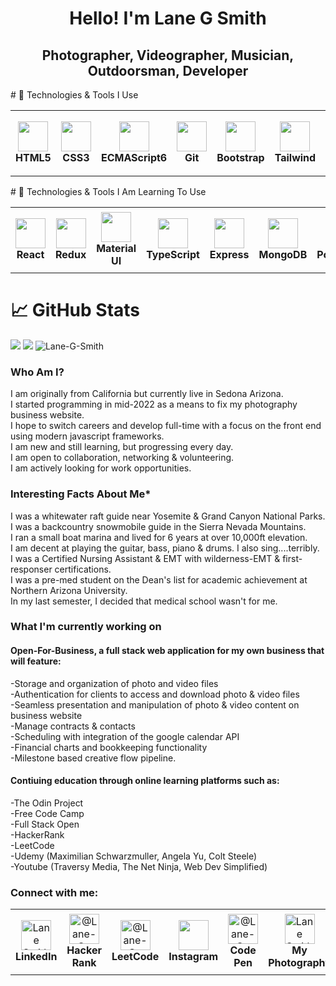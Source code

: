 <h1 align="center">Hello! I'm Lane G Smith</h1>

<h2 align="center">Photographer, Videographer, Musician, Outdoorsman, Developer</h2>
# 🔧 Technologies & Tools I Use
<table >
  <tr background-color="white">
    <td background-color="white" align="center" height="105" width="105px">
      <img background-color="#fff"
        src="https://cdn.jsdelivr.net/gh/devicons/devicon/icons/html5/html5-plain.svg"
        width="48"
        height="48"
        />
        <br/><strong>HTML5</strong>
    </td>
    <td align="center" height="105" width="105">
        <img
        src="https://cdn.jsdelivr.net/gh/devicons/devicon/icons/css3/css3-plain.svg"
        width="48"
        height="48"
        />
        <br/><strong>CSS3</strong>
    </td>
    <td align="center" height="105" width="105">
        <img
        src="https://cdn.jsdelivr.net/gh/devicons/devicon/icons/javascript/javascript-plain.svg"
        width="48"
        height="48"
        />
        <br/><strong>ECMAScript6</strong>
    </td>
    <td align="center" height="105" width="105">
        <img
        src="https://cdn.jsdelivr.net/gh/devicons/devicon/icons/git/git-original.svg"
        width="48"
        height="48"
        />
        <br/><strong>Git</strong>
    </td>
    <td align="center" height="105" width="105">
        <img
        src="https://cdn.jsdelivr.net/gh/devicons/devicon/icons/bootstrap/bootstrap-plain.svg"
        width="48"
        height="48"
        />
        <br/><strong>Bootstrap</strong>
    </td> 
    <td align="center" height="105" width="105">
        <img
        src="https://seeklogo.com/images/T/tailwind-css-logo-5AD4175897-seeklogo.com.png"
        width="48"
        height="48"
        />
        <br/><strong>Tailwind</strong>
    </td>
    <td align="center" height="105" width="105">
        <img
        src="https://cdn.jsdelivr.net/gh/devicons/devicon/icons/nodejs/nodejs-original.svg"
        width="48"
        height="48"
        />
        <br/><strong>Node.js</strong>
    </td>
    <td align="center" height="105" width="105">
        <img
        src="https://cdn.jsdelivr.net/gh/devicons/devicon/icons/npm/npm-original-wordmark.svg"
        width="48"
        height="48"
        />
        <br/><strong>Npm</strong>
    </td>
    <td align="center" height="105" width="105">
        <img
        src="https://cdn.jsdelivr.net/gh/devicons/devicon/icons/jest/jest-plain.svg"
        width="48"
        height="48"
        />
        <br/><strong>Jest</strong>
    </td>
    <td align="center" height="105" width="105">
        <img
        src="https://raw.githubusercontent.com/webpack/media/3e52c178e6ad2428585a2cbf5d22d6dbe0697f0f/logo/icon-square-big.svg"
        width="48"
        height="48"
        />
        <br/><strong>Webpack</strong>
    </td>
    <td align="center" height="105" width="105">
        <img
        src="https://upload.wikimedia.org/wikipedia/commons/0/02/Babel_Logo.svg"
        width="48"
        height="48"
        />
        <br/><strong>Babel</strong>
    </td>
  </tr>
</table>
# 🔧 Technologies & Tools I Am Learning To Use
<table>
  <tr>
    <td align="center" height="105" width="105">
        <img
        src="https://cdn.jsdelivr.net/gh/devicons/devicon/icons/react/react-original.svg"
        width="48"
        height="48"
        />
        <br/><strong>React</strong>
    </td>
    <td align="center" height="105" width="105">
        <img
        src="https://cdn.jsdelivr.net/gh/devicons/devicon/icons/redux/redux-original.svg"
        width="48"
        height="48"
        />
        <br/><strong>Redux</strong>
    </td>
    <td align="center" height="105" width="105">
        <img
        src="https://cdn.jsdelivr.net/gh/devicons/devicon/icons/materialui/materialui-original.svg"
        width="48"
        height="48"
        />
        <br/><strong>Material UI</strong>
    </td>
    <td align="center" height="105" width="105">
        <img
        src="https://cdn.jsdelivr.net/gh/devicons/devicon/icons/typescript/typescript-plain.svg"
        width="48"
        height="48"
        />
        <br/><strong>TypeScript</strong>
    </td>
    <td align="center" height="105" width="105">
        <img
        src="https://cdn.jsdelivr.net/gh/devicons/devicon/icons/express/express-original.svg"
        width="48"
        height="48"
        />
        <br/><strong>Express</strong>
    </td>
    <td align="center" height="105" width="105">
        <img
        src="https://cdn.jsdelivr.net/gh/devicons/devicon/icons/mongodb/mongodb-original.svg"
        width="48"
        height="48"
        />
        <br/><strong>MongoDB</strong>
    </td>
    <td align="center" height="105" width="105">
        <img
        src="https://cdn.jsdelivr.net/gh/devicons/devicon/icons/postgresql/postgresql-original.svg"
        width="48"
        height="48"
        />
        <br/><strong>PostgreSQL</strong>
    </td>
    <td align="center" height="105px" width="105">
        <img
        src="https://cdn.jsdelivr.net/gh/devicons/devicon/icons/firebase/firebase-plain.svg"
        width="48"
        height="48"
        />
        <br/><strong>Firebase</strong>
    </td>
        <td align="center" height="105" width="105">
        <img     src="https://camo.githubusercontent.com/f21f1fa29dfe5e1d0772b0efe2f43eca2f6dc14f2fede8d9cbef4a3a8210c91d/68747470733a2f2f6173736574732e76657263656c2e636f6d2f696d6167652f75706c6f61642f76313636323133303535392f6e6578746a732f49636f6e5f6c696768745f6261636b67726f756e642e706e67"
        width="48"
        height="48"
        />
        <br /><strong>NextJS</strong>
    </td>
    <td align="center" height="105" width="105">
        <img
        src="https://sass-lang.com/assets/img/styleguide/seal-color-aef0354c.png"
        width="48"
        height="48"
        />
        <br /><strong>SASS</strong>
    </td>
  </tr>
</table>

# 📈 GitHub Stats
<div display="flex">
<img
  src="https://github-readme-stats-sigma-five.vercel.app/api?username=Lane-G-Smith&show_icons=true&theme=react&&hide_border=true"
/>
<img
  src="https://github-readme-streak-stats.herokuapp.com/?user=Lane-G-Smith&&theme=react&&hide_border=true"
/>
<img src="https://github-readme-stats-sigma-five.vercel.app/api/top-langs?username=Lane-G-Smith&show_icons=true&&theme=react&&hide_border=true" alt="Lane-G-Smith"
/>
  </div>
<h3 align="left">Who Am I?</h3>
<p align="left">
I am originally from California but currently live in Sedona Arizona.<br>
I started programming in mid-2022 as a means to fix my photography business website.<br>
I hope to switch careers and develop full-time with a focus on the front end using modern javascript frameworks.<br>
I am new and still learning, but progressing every day.<br>
I am open to collaboration, networking & volunteering.<br>
I am actively looking for work opportunities.<br>
<h3>Interesting Facts About Me*</h3>
I was a whitewater raft guide near Yosemite & Grand Canyon National Parks.<br>
I was a backcountry snowmobile guide in the Sierra Nevada Mountains.<br>
I ran a small boat marina and lived for 6 years at over 10,000ft elevation.<br>
I am decent at playing the guitar, bass, piano & drums. I also sing....terribly.<br>
I was a Certified Nursing Assistant & EMT with wilderness-EMT & first-responser certifications.<br>
I was a pre-med student on the Dean's list for academic achievement at Northern Arizona University.<br>
In my last semester, I decided that medical school wasn't for me.<br>
<h3 align="left">What I'm currently working on</h3>
<h4 align="left">Open-For-Business, a full stack web application for my own business that will feature:</h4>
-Storage and organization of photo and video files<br>
-Authentication for clients to access and download photo & video files<br>
-Seamless presentation and manipulation of photo & video content on business website<br>
-Manage contracts & contacts<br>
-Scheduling with integration of the google calendar API<br>
-Financial charts and bookkeeping functionality<br>
-Milestone based creative flow pipeline.<br>
<h4 align="left">Contiuing education through online learning platforms such as:</h4>
-The Odin Project<br>
-Free Code Camp<br>
-Full Stack Open<br>
-HackerRank<br>
-LeetCode<br>
-Udemy (Maximilian Schwarzmuller, Angela Yu, Colt Steele)<br>
-Youtube (Traversy Media, The Net Ninja, Web Dev Simplified)<br>
</p>
<h3 align="left">Connect with me:</h3>
<table>
  <tr>
    <td align="center" height="105" width="105">
        <a href="https://www.linkedin.com/in/lane-s-244ba9258/" ><img align="center" src="https://raw.githubusercontent.com/rahuldkjain/github-profile-readme-generator/master/src/images/icons/Social/linked-in-alt.svg" alt="Lane Smith Linkedin" height="48" width="48"/></a> 
        <br/><strong>LinkedIn</strong>
    </td>
     <td align="center" height="105" width="105">
        <a href="https://www.hackerrank.com/Lane_G_Smith?hr_r=1"><img align="center" src="https://upload.wikimedia.org/wikipedia/commons/4/40/HackerRank_Icon-1000px.png" alt="@Lane-G-Smith" height="48" width="48" /></a>
       <br/><strong>Hacker Rank</strong>
    </td>
    <td align="center" height="105" width="105">
       <a href="https://leetcode.com/Lane_G_Smith"><img align="center" src="https://upload.wikimedia.org/wikipedia/commons/thumb/a/ab/LeetCode_logo_white_no_text.svg/102px-LeetCode_logo_white_no_text.svg.png?20200120234911" alt="@Lane-G-Smith" height="48" width="48" /></a> 
       <br/><strong>LeetCode</strong>
    </td>
    <td align="center" height="105" width="105">
       <a href="https://www.instagram.com/lanegpersonal/" ><img align="center" src="https://upload.wikimedia.org/wikipedia/commons/e/e7/Instagram_logo_2016.svg" height="48" width="48"/></a>
       <br/><strong>Instagram</strong>
    </td>
    <td align="center" height="105" width="105">
      <a href="https://codepen.io/lane-g-smith" ><img align="center" src="https://www.vectorlogo.zone/logos/codepen/codepen-tile.svg" alt="@Lane-G-Smith" height="48" width="48" /></a> 
        <br/><strong>Code Pen</strong>
    </td>
    <td align="center" height="105" width="105">
        <a href="mailto:lanegphotography@gmail.com?" ><img align="center" src="https://upload.wikimedia.org/wikipedia/commons/7/7e/Gmail_icon_%282020%29.svg" alt="Lane Smith Gmail" height="48" width="48"/></a> 
        <br/><strong>My Photography</strong>
    </td>
    <td align="center" height="105" width="105">
        <a href="https://stackoverflow.com/users/20933021/lane-g-smith" ><img align="center" src="https://upload.wikimedia.org/wikipedia/commons/e/ef/Stack_Overflow_icon.svg" alt="Lane Smith" height="48" width="48" /></a>
        <br/><strong>Stack Overflow</strong>
    </td> 
  </tr>
</table>
